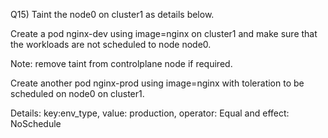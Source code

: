 Q15) Taint the node0 on cluster1 as details below. 

Create a pod nginx-dev using image=nginx on cluster1 and make sure that the workloads are not scheduled to node node0. 

Note: remove taint from controlplane node if required.

Create another pod nginx-prod using image=nginx with toleration to be scheduled on node0 on cluster1.

Details: key:env_type, value: production, operator: Equal and effect: NoSchedule
